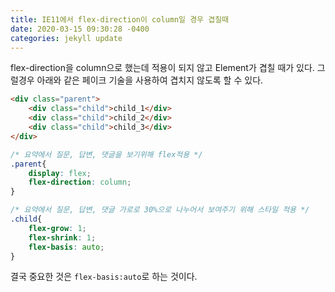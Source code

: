 ```yaml
---
title: IE11에서 flex-direction이 column일 경우 겹칠때
date: 2020-03-15 09:30:28 -0400
categories: jekyll update
---
```


flex-direction을 column으로 했는데 적용이 되지 않고 Element가 겹칠 때가 있다.
그럴경우 아래와 같은 페이크 기술을 사용하여 겹치지 않도록 할 수 있다.

```html
<div class="parent">
    <div class="child">child_1</div>
    <div class="child">child_2</div>
    <div class="child">child_3</div>  
</div>
```

```css
/* 요약에서 질문, 답변, 댓글을 보기위해 flex적용 */
.parent{
    display: flex;
    flex-direction: column;
}

/* 요약에서 질문, 답변, 댓글 가로로 30%으로 나누어서 보여주기 위해 스타일 적용 */
.child{
    flex-grow: 1;
    flex-shrink: 1;
    flex-basis: auto;
}
```

결국 중요한 것은 `flex-basis:auto`로 하는 것이다.
